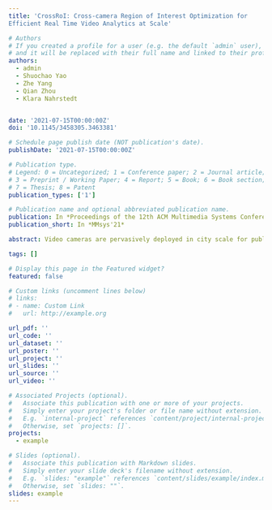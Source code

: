 ```yaml
---
title: 'CrossRoI: Cross-camera Region of Interest Optimization for
Efficient Real Time Video Analytics at Scale'

# Authors
# If you created a profile for a user (e.g. the default `admin` user), write the username (folder name) here
# and it will be replaced with their full name and linked to their profile.
authors:
  - admin
  - Shuochao Yao
  - Zhe Yang
  - Qian Zhou
  - Klara Nahrstedt


date: '2021-07-15T00:00:00Z'
doi: '10.1145/3458305.3463381'

# Schedule page publish date (NOT publication's date).
publishDate: '2021-07-15T00:00:00Z'

# Publication type.
# Legend: 0 = Uncategorized; 1 = Conference paper; 2 = Journal article;
# 3 = Preprint / Working Paper; 4 = Report; 5 = Book; 6 = Book section;
# 7 = Thesis; 8 = Patent
publication_types: ['1']

# Publication name and optional abbreviated publication name.
publication: In *Proceedings of the 12th ACM Multimedia Systems Conference*
publication_short: In *MMsys'21*

abstract: Video cameras are pervasively deployed in city scale for public good or community safety (i.e. traffic monitoring or suspected person tracking). However, analyzing large scale video feeds in real time is data intensive and poses severe challenges to today's network and computation systems. We present CrossRoI, a resource-efficient system that enables real time video analytics at scale via harnessing the videos content associations and redundancy across a fleet of cameras. CrossRoI exploits the intrinsic physical correlations of cross-camera viewing fields to drastically reduce the communication and computation costs. CrossRoI removes the repentant appearances of same objects in multiple cameras without harming comprehensive coverage of the scene. CrossRoI operates in two phases - an offline phase to establish cross-camera correlations, and an efficient online phase for real time video inference. Experiments on real-world video feeds show that CrossRoI achieves 42% ~ 65% reduction for network overhead and 25% ~ 34% reduction for response delay in real time video analytics applications with more than 99% query accuracy, when compared to baseline methods. If integrated with SotA frame filtering systems, the performance gains of CrossRoI reaches 50% ~ 80% (network overhead) and 33% ~ 61% (end-to-end delay).

tags: []

# Display this page in the Featured widget?
featured: false

# Custom links (uncomment lines below)
# links:
# - name: Custom Link
#   url: http://example.org

url_pdf: ''
url_code: ''
url_dataset: ''
url_poster: ''
url_project: ''
url_slides: ''
url_source: ''
url_video: ''

# Associated Projects (optional).
#   Associate this publication with one or more of your projects.
#   Simply enter your project's folder or file name without extension.
#   E.g. `internal-project` references `content/project/internal-project/index.md`.
#   Otherwise, set `projects: []`.
projects:
  - example

# Slides (optional).
#   Associate this publication with Markdown slides.
#   Simply enter your slide deck's filename without extension.
#   E.g. `slides: "example"` references `content/slides/example/index.md`.
#   Otherwise, set `slides: ""`.
slides: example
---
```


<!-- {{% callout note %}}
Click the _Cite_ button above to demo the feature to enable visitors to import publication metadata into their reference management software.
{{% /callout %}}

{{% callout note %}}
Create your slides in Markdown - click the _Slides_ button to check out the example.
{{% /callout %}}

Supplementary notes can be added here, including [code, math, and images](https://wowchemy.com/docs/writing-markdown-latex/). -->
